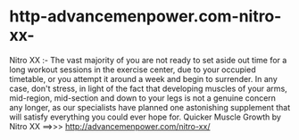 # http-advancemenpower.com-nitro-xx-
Nitro XX :- The vast majority of you are not ready to set aside out time for a long workout sessions in the exercise center, due to your occupied timetable, or you attempt it around a week and begin to surrender. In any case, don't stress, in light of the fact that developing muscles of your arms, mid-region, mid-section and down to your legs is not a genuine concern any longer, as our specialists have planned one astonishing supplement that will satisfy everything you could ever hope for. Quicker Muscle Growth by Nitro XX ==>>> http://advancemenpower.com/nitro-xx/
